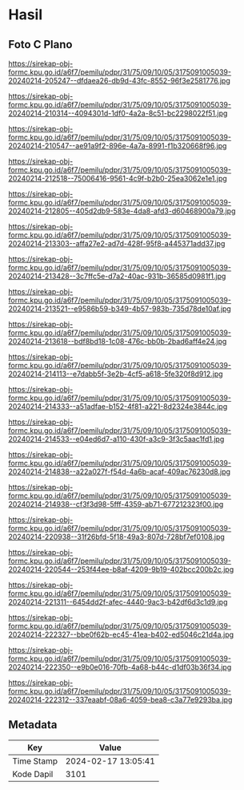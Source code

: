 # Hasil

## Foto C Plano

https://sirekap-obj-formc.kpu.go.id/a6f7/pemilu/pdpr/31/75/09/10/05/3175091005039-20240214-205247--dfdaea26-db9d-43fc-8552-96f3e2581776.jpg

https://sirekap-obj-formc.kpu.go.id/a6f7/pemilu/pdpr/31/75/09/10/05/3175091005039-20240214-210314--4094301d-1df0-4a2a-8c51-bc2298022f51.jpg

https://sirekap-obj-formc.kpu.go.id/a6f7/pemilu/pdpr/31/75/09/10/05/3175091005039-20240214-210547--ae91a9f2-896e-4a7a-8991-f1b320668f96.jpg

https://sirekap-obj-formc.kpu.go.id/a6f7/pemilu/pdpr/31/75/09/10/05/3175091005039-20240214-212518--75006416-9561-4c9f-b2b0-25ea3062e1e1.jpg

https://sirekap-obj-formc.kpu.go.id/a6f7/pemilu/pdpr/31/75/09/10/05/3175091005039-20240214-212805--405d2db9-583e-4da8-afd3-d60468900a79.jpg

https://sirekap-obj-formc.kpu.go.id/a6f7/pemilu/pdpr/31/75/09/10/05/3175091005039-20240214-213303--affa27e2-ad7d-428f-95f8-a445371add37.jpg

https://sirekap-obj-formc.kpu.go.id/a6f7/pemilu/pdpr/31/75/09/10/05/3175091005039-20240214-213428--3c7ffc5e-d7a2-40ac-931b-36585d0981f1.jpg

https://sirekap-obj-formc.kpu.go.id/a6f7/pemilu/pdpr/31/75/09/10/05/3175091005039-20240214-213521--e9586b59-b349-4b57-983b-735d78de10af.jpg

https://sirekap-obj-formc.kpu.go.id/a6f7/pemilu/pdpr/31/75/09/10/05/3175091005039-20240214-213618--bdf8bd18-1c08-476c-bb0b-2bad6aff4e24.jpg

https://sirekap-obj-formc.kpu.go.id/a6f7/pemilu/pdpr/31/75/09/10/05/3175091005039-20240214-214113--e7dabb5f-3e2b-4cf5-a618-5fe320f8d912.jpg

https://sirekap-obj-formc.kpu.go.id/a6f7/pemilu/pdpr/31/75/09/10/05/3175091005039-20240214-214333--a51adfae-b152-4f81-a221-8d2324e3844c.jpg

https://sirekap-obj-formc.kpu.go.id/a6f7/pemilu/pdpr/31/75/09/10/05/3175091005039-20240214-214533--e04ed6d7-a110-430f-a3c9-3f3c5aac1fd1.jpg

https://sirekap-obj-formc.kpu.go.id/a6f7/pemilu/pdpr/31/75/09/10/05/3175091005039-20240214-214838--a22a027f-f54d-4a6b-acaf-409ac76230d8.jpg

https://sirekap-obj-formc.kpu.go.id/a6f7/pemilu/pdpr/31/75/09/10/05/3175091005039-20240214-214938--cf3f3d98-5fff-4359-ab71-677212323f00.jpg

https://sirekap-obj-formc.kpu.go.id/a6f7/pemilu/pdpr/31/75/09/10/05/3175091005039-20240214-220938--31f26bfd-5f18-49a3-807d-728bf7ef0108.jpg

https://sirekap-obj-formc.kpu.go.id/a6f7/pemilu/pdpr/31/75/09/10/05/3175091005039-20240214-220544--253f44ee-b8af-4209-9b19-402bcc200b2c.jpg

https://sirekap-obj-formc.kpu.go.id/a6f7/pemilu/pdpr/31/75/09/10/05/3175091005039-20240214-221311--6454dd2f-afec-4440-9ac3-b42df6d3c1d9.jpg

https://sirekap-obj-formc.kpu.go.id/a6f7/pemilu/pdpr/31/75/09/10/05/3175091005039-20240214-222327--bbe0f62b-ec45-41ea-b402-ed5046c21d4a.jpg

https://sirekap-obj-formc.kpu.go.id/a6f7/pemilu/pdpr/31/75/09/10/05/3175091005039-20240214-222350--e9b0e016-70fb-4a68-b44c-d1df03b36f34.jpg

https://sirekap-obj-formc.kpu.go.id/a6f7/pemilu/pdpr/31/75/09/10/05/3175091005039-20240214-222312--337eaabf-08a6-4059-bea8-c3a77e9293ba.jpg


## Metadata

| Key        | Value               |
| ---------- | ------------------- |
| Time Stamp | 2024-02-17 13:05:41 |
| Kode Dapil | 3101                |



